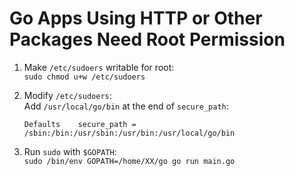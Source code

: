 
# Go Apps Using HTTP or Other Packages Need Root Permission

1. Make `/etc/sudoers` writable for root:  
   `sudo chmod u+w /etc/sudoers`

2. Modify `/etc/sudoers`:  
   Add `/usr/local/go/bin` at the end of `secure_path`:  

     `Defaults    secure_path = /sbin:/bin:/usr/sbin:/usr/bin:/usr/local/go/bin`

3. Run `sudo` with `$GOPATH`:  
   `sudo /bin/env GOPATH=/home/XX/go go run main.go`
